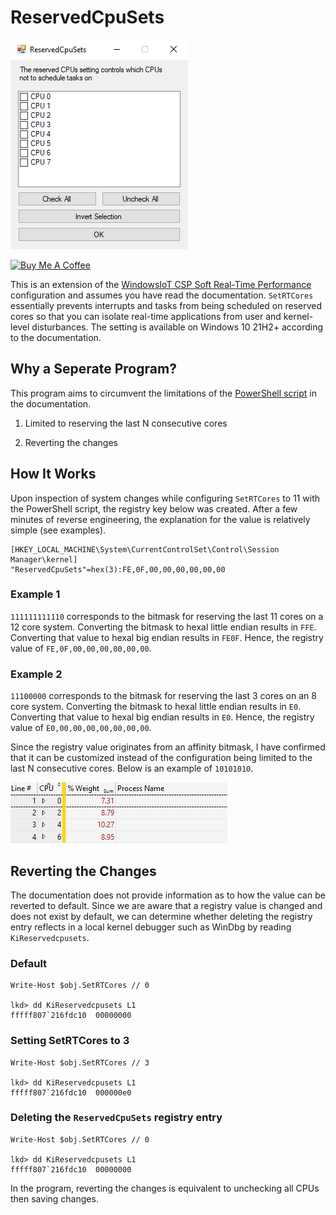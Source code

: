 # ReservedCpuSets

![program-screenshot.png](./img/program-screenshot.png)

[![Buy Me A Coffee](https://www.buymeacoffee.com/assets/img/custom_images/orange_img.png)](https://www.buymeacoffee.com/amitxv)

This is an extension of the [WindowsIoT CSP Soft Real-Time Performance](https://learn.microsoft.com/en-us/windows/iot/iot-enterprise/soft-real-time/soft-real-time-device#use-mdm-bridge-wmi-provider-to-configure-the-windowsiot-csp) configuration and assumes you have read the documentation. ``SetRTCores`` essentially prevents interrupts and tasks from being scheduled on reserved cores so that you can isolate real-time applications from user and kernel-level disturbances. The setting is available on Windows 10 21H2+ according to the documentation.

## Why a Seperate Program?

This program aims to circumvent the limitations of the [PowerShell script](https://learn.microsoft.com/en-us/windows/iot/iot-enterprise/soft-real-time/soft-real-time-device#use-mdm-bridge-wmi-provider-to-configure-the-windowsiot-csp) in the documentation.

1. Limited to reserving the last N consecutive cores

2. Reverting the changes

## How It Works

Upon inspection of system changes while configuring ``SetRTCores`` to 11 with the PowerShell script, the registry key below was created. After a few minutes of reverse engineering, the explanation for the value is relatively simple (see examples).

```
[HKEY_LOCAL_MACHINE\System\CurrentControlSet\Control\Session Manager\kernel]
"ReservedCpuSets"=hex(3):FE,0F,00,00,00,00,00,00
```

### Example 1

``111111111110`` corresponds to the bitmask for reserving the last 11 cores on a 12 core system. Converting the bitmask to hexal little endian results in ``FFE``. Converting that value to hexal big endian results in ``FE0F``. Hence, the registry value of ``FE,0F,00,00,00,00,00,00``.

### Example 2

``11100000`` corresponds to the bitmask for reserving the last 3 cores on an 8 core system. Converting the bitmask to hexal little endian results in ``E0``. Converting that value to hexal big endian results in ``E0``. Hence, the registry value of ``E0,00,00,00,00,00,00,00``.

Since the registry value originates from an affinity bitmask, I have confirmed that it can be customized instead of the configuration being limited to the last N consecutive cores. Below is an example of ``10101010``.

![custom-bitmask.png](./img/custom-bitmask.png)

## Reverting the Changes

The documentation does not provide information as to how the value can be reverted to default. Since we are aware that a registry value is changed and does not exist by default, we can determine whether deleting the registry entry reflects in a local kernel debugger such as WinDbg by reading ``KiReservedcpusets``.

### Default

```
Write-Host $obj.SetRTCores // 0

lkd> dd KiReservedcpusets L1
fffff807`216fdc10  00000000
```

### Setting SetRTCores to 3

```
Write-Host $obj.SetRTCores // 3

lkd> dd KiReservedcpusets L1
fffff807`216fdc10  000000e0
```

### Deleting the ``ReservedCpuSets`` registry entry

```
Write-Host $obj.SetRTCores // 0

lkd> dd KiReservedcpusets L1
fffff807`216fdc10  00000000
```

In the program, reverting the changes is equivalent to unchecking all CPUs then saving changes.
